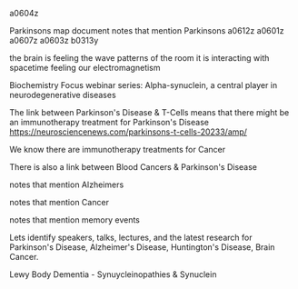 a0604z

Parkinsons map document
notes that mention Parkinsons
a0612z
a0601z
a0607z
a0603z
b0313y

the brain is feeling the wave patterns of the room
it is interacting with spacetime feeling our electromagnetism

Biochemistry Focus webinar series: Alpha-synuclein, a central player in neurodegenerative diseases


The link between Parkinson's Disease & T-Cells means that there might be an immunotherapy treatment for Parkinson's Disease https://neurosciencenews.com/parkinsons-t-cells-20233/amp/

We know there are immunotherapy treatments for Cancer

There is also a link between Blood Cancers & Parkinson's Disease

notes that mention Alzheimers



notes that mention Cancer


notes that mention memory events




Lets identify speakers, talks, lectures, and the latest research for Parkinson's Disease, Alzheimer's Disease, Huntington's Disease, Brain Cancer.

Lewy Body Dementia - Synuycleinopathies & Synuclein

